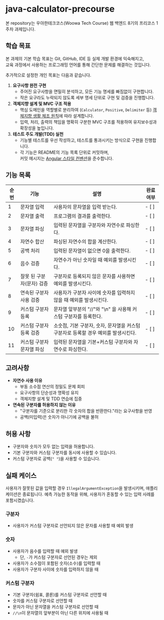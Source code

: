 # java-calculator-precourse
본 repository는 우아한테크코스(Woowa Tech Course) 웹 백엔드 8기의 프리코스 1주차 과제입니다.

## 학습 목표
본 과제의 기본 학습 목표는 Git, GitHub, IDE 등 실제 개발 환경에 익숙해지고,  
교육 과정에서 사용하는 프로그래밍 언어를 통해 간단한 문제를 해결하는 것입니다.  

추가적으로 설정한 개인 목표는 다음과 같습니다.

1. **요구사항 완전 구현**  
   - 주어진 요구사항을 면밀히 분석하고, 모든 기능 명세를 빠짐없이 구현합니다.  
   - 작은 요구라도 누락되지 않도록 세부 명세 단위로 구현 및 검증을 진행합니다.
2. **객체지향 설계 및 MVC 구조 적용**  
   - 핵심 도메인을 역할별로 분리하여 (`Calculator`, `Positive`, `Delimiter` 등) [객체지향 생활 체조 원칙](https://jaehoney.tistory.com/343)에 따라 설계합니다.  
   - 입력, 처리, 출력의 책임을 명확히 구분한 MVC 구조를 적용하여 유지보수성과 확장성을 높입니다.
3. **테스트 주도 개발(TDD) 실천**  
   - 기능별 테스트를 우선 작성하고, 테스트를 통과시키는 방식으로 구현을 진행합니다.  
   - 각 기능은 README의 기능 목록 단위로 커밋하며,  
     커밋 메시지는 [Angular 스타일 컨벤션](https://gist.github.com/stephenparish/9941e89d80e2bc58a153)을 준수합니다.

## 기능 목록
| 순번 | 기능 | 설명 | 완료 여부 |
|------|------|------|-----------|
| 1 | 문자열 입력 | 사용자의 문자열을 입력 받는다. | - [ ] |
| 2 | 문자열 출력 | 프로그램의 결과를 출력한다. | - [ ] |
| 3 | 문자열 파싱 | 입력된 문자열을 구분자와 자연수로 파싱한다. | - [ ] |
| 4 | 자연수 합산 | 파싱된 자연수의 합을 계산한다. | - [ ] |
| 5 | 공백 처리 | 입력된 문자열이 없으면 0을 출력한다. | - [ ] |
| 6 | 음수 검증 | 자연수가 아닌 숫자일 때 예외를 발생시킨다. | - [ ] |
| 7 | 잘못 된 구분자(문자) 검증 | 구분자로 등록되지 않은 문자를 사용하면 예외를 발생시킨다. | - [ ] |
| 8 | 연속된 구분자 사용 검증 | 사용자가 구분자 사이에 숫자를 입력하지 않을 때 예외를 발생시킨다. | - [ ] |
| 9 | 커스텀 구분자 등록 | 문자열 앞부분의 "//"와 "\n" 을 사용해 커스텀 구분자를 등록한다. | - [ ] |
| 10 | 커스텀 구분자 등록 검증 | 소숫점, 기본 구분자, 숫자, 문자열을 커스텀 구분자로 등록할 경우 예외를 발생시킨다. | - [ ] |
| 11 | 커스텀 구분자 문자열 파싱 | 입력된 문자열을 기본+커스텀 구분자와 자연수로 파싱한다. | - [ ] |

## 고려사항
- **자연수 사용 이유**
  - 부동 소수점 연산의 정밀도 문제 회피
  - 요구사항의 단순성과 명확성 유지
  - 객체지향 설계 및 TDD 연습에 집중
- **연속된 구분자를 허용하지 않는 이유**
  - "구분자를 기준으로 분리한 각 숫자의 합을 반환한다."라는 요구사항을 반영
  - 공백(미입력)은 숫자가 아니기에 공백을 불허 
    
## 허용 사항
- 구분자와 숫자가 모두 없는 입력을 허용합니다.
- 기본 구분자와 커스텀 구분자를 동시에 사용할 수 있습니다.
- 커스텀 구분자로 공백(`" "`)을 사용할 수 있습니다.

## 실패 케이스
사용자가 잘못된 값을 입력할 경우 `IllegalArgumentException`을 발생시키며, 애플리케이션은 종료됩니다.
예측 가능한 동작을 위해, 사용자가 혼동할 수 있는 입력 사례를 포함시켰습니다.

### 구분자
- 사용자가 커스텀 구분자로 선언되지 않은 문자를 사용할 때 예외 발생

### 숫자
- 사용자가 음수를 입력할 때 예외 발생  
  - 단, `-`가 커스텀 구분자로 선언된 경우는 제외
- 사용자가 소수점이 포함된 숫자(소수)를 입력할 때
- 사용자가 구분자 사이에 숫자를 입력하지 않을 때

### 커스텀 구분자
- 기본 구분자(쉼표, 콜론)를 커스텀 구분자로 선언할 때
- 숫자를 커스텀 구분자로 선언할 때
- 문자가 아닌 문자열을 커스텀 구분자로 선언할 때
- `//\n`이 문자열의 앞부분이 아닌 다른 위치에 사용될 때
